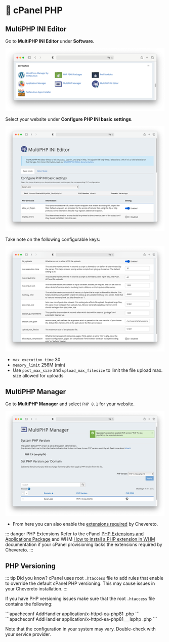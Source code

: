 # 🐘 cPanel PHP

## MultiPHP INI Editor

Go to **MultiPHP INI Editor** under **Software**.

![Software](../../src/manuals/cpanel/software.png)

Select your website under **Configure PHP INI basic settings**.

![MultiPHP INI editor](../../src/manuals/cpanel/mutliphp-ini-editor.png)

Take note on the following configurable keys:

![MultiPHP INI keys](../../src/manuals/cpanel/multiphp-ini-keys.png)

* `max_execution_time` 30
* `memory_limit` 256M (min)
* Use `post_max_size` and `upload_max_filesize` to limit the file upload max. size allowed for uploads

## MultiPHP Manager

Go to **MultiPHP Manager** and select `PHP 8.1` for your website.

![MultiPHP manager](../../src/manuals/cpanel/multiphp-manager.png)

* From here you can also enable the [extensions required](requirements.md#php-extensions) by Chevereto.

::: danger PHP Extensions
Refer to the cPanel [PHP Extensions and Applications Package](https://docs.cpanel.net/whm/software/php-extensions-and-applications-package/) and WHM [How to install a PHP extension in WHM](https://support.cpanel.net/hc/en-us/articles/360050971633) documentation if your cPanel provisioning lacks the extensions required by Chevereto.
:::

## PHP Versioning

::: tip Did you know?
cPanel uses root `.htaccess` file to add rules that enable to override the default cPanel PHP versioning. This may cause issues in your Chevereto installation.
:::

If you have PHP versioning issues make sure that the root `.htaccess` file contains the following:

<code-group>
<code-block title="Apache">
```apacheconf
<IfModule mime_module>
  AddHandler application/x-httpd-ea-php81 .php
</IfModule>
```
</code-block>

<code-block title="LiteSpeed">
```apacheconf
<IfModule mime_module>
  AddHandler application/x-httpd-ea-php81___lsphp .php
</IfModule>
```
</code-block>
</code-group>

Note that the configuration in your system may vary. Double-check with your service provider.
